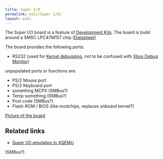 ```yaml
---
title: Super I/O
permalink: wiki/Super_I/O/
layout: wiki
---
```


The Super I/O board is a feature of [Development
Kits](/wiki/Development_Kits "wikilink"). The board is build around a SMSC
LPC47M157 chip
([Datasheet](https://drive.google.com/uc?export=download&id=0BxOesalXbGtOanoxenlqQUh6Y0k))

The board provides the following ports:

-   RS232 (used for [ Kernel debugging](/wiki/Kernel_Debug "wikilink"), not to
    be confused with [Xbox Debug
    Monitor](/wiki/Xbox_Debug_Monitor "wikilink"))

unpopulated ports or functions are:

-   PS/2 Mouse port
-   PS/2 Keyboard port
-   something MCPX (SMBus?)
-   Temp something (SMBus?)
-   Post code (SMBus?)
-   Flash-ROM / BIOS (like modchips, replaces onboard kernel?)

[Picture of the board](http://codeasm.com/xbox/images/dvt4/SL734874.JPG)

Related links
-------------

-   [Super I/O emulation in
    XQEMU](https://github.com/espes/xqemu/blob/xbox/hw/xbox/lpc47m157.c)

(SMBus?)
